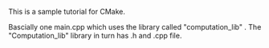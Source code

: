 This is a sample tutorial for CMake. 

Bascially one main.cpp which uses the library called "computation_lib" .
The "Computation_lib" library in turn has  .h and .cpp file.
